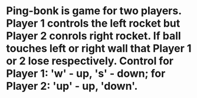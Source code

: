 # Ping-bonk is game for two players. Player 1 controls the left rocket but Player 2 conrols right rocket. If ball touches left or right wall that Player 1 or 2 lose respectively. Control for Player 1: 'w' - up, 's' - down; for Player 2: 'up' - up, 'down'.
